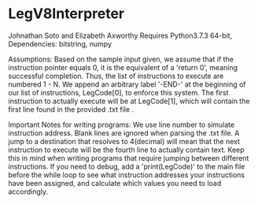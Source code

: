 # LegV8Interpreter
Johnathan Soto and Elizabeth Axworthy
Requires Python3.7.3 64-bit,
Dependencies: bitstring, numpy

Assumptions: Based on the sample input given, we assume that if the instruction
pointer equals 0, it is the equivalent of a 'return 0', meaning successful
completion. Thus, the list of instructions to execute are numbered 1 - N. We
append an arbitrary label '-END-' at the beginning of our list of instructions,
LegCode[0], to enforce this system. The first instruction to actually execute
will be at LegCode[1], which will contain the first line found in the provided
.txt file .

Important Notes for writing programs: We use line number to simulate instruction
address. Blank lines are ignored when parsing the .txt file. A jump to a
destination that resolves to 4(decimal) will mean that the next instruction to
execute will be the fourth line to actually contain text. Keep this in mind when
writing programs that require jumping between different instructions. If you need
to debug, add a 'print(LegCode)' to the main file before the while loop to see
what instruction addresses your instructions have been assigned, and calculate
which values you need to load accordingly.

